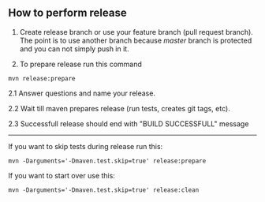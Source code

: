 ## How to perform release

1. Create release branch or use your feature branch (pull request branch).
The point is to use another branch because *master* branch is protected and you can not simply push in it.

2. To prepare release run this command
```
mvn release:prepare
```

2.1 Answer questions and name your release.

2.2 Wait till maven prepares release (run tests, creates git tags, etc).

2.3 Successfull release should end with "BUILD SUCCESSFULL" message


---

If you want to skip tests during release run this:
```
mvn -Darguments='-Dmaven.test.skip=true' release:prepare
```


If you want to start over use this:
```
mvn -Darguments='-Dmaven.test.skip=true' release:clean
```